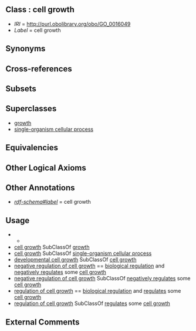 
## Class : cell growth

 * *IRI* = http://purl.obolibrary.org/obo/GO_0016049
 * *Label* = cell growth

## Synonyms


## Cross-references


## Subsets


## Superclasses

 * [growth](../../GO/07/GO_0040007.md)
 * [single-organism cellular process](../../GO/63/GO_0044763.md)

## Equivalencies


## Other Logical Axioms


## Other Annotations

 * *[rdf-schema#label](../../el/rdf-schema#label.md)* = cell growth

## Usage

 * -
 * [cell growth](../../GO/49/GO_0016049.md) SubClassOf [growth](../../GO/07/GO_0040007.md)
 * [cell growth](../../GO/49/GO_0016049.md) SubClassOf [single-organism cellular process](../../GO/63/GO_0044763.md)
 * [developmental cell growth](../../GO/88/GO_0048588.md) SubClassOf [cell growth](../../GO/49/GO_0016049.md)
 * [negative regulation of cell growth](../../GO/08/GO_0030308.md) == [biological regulation](../../GO/07/GO_0065007.md) and [negatively regulates](../../RO/12/RO_0002212.md) some [cell growth](../../GO/49/GO_0016049.md)
 * [negative regulation of cell growth](../../GO/08/GO_0030308.md) SubClassOf [negatively regulates](../../RO/12/RO_0002212.md) some [cell growth](../../GO/49/GO_0016049.md)
 * [regulation of cell growth](../../GO/58/GO_0001558.md) == [biological regulation](../../GO/07/GO_0065007.md) and [regulates](../../RO/11/RO_0002211.md) some [cell growth](../../GO/49/GO_0016049.md)
 * [regulation of cell growth](../../GO/58/GO_0001558.md) SubClassOf [regulates](../../RO/11/RO_0002211.md) some [cell growth](../../GO/49/GO_0016049.md)

## External Comments

